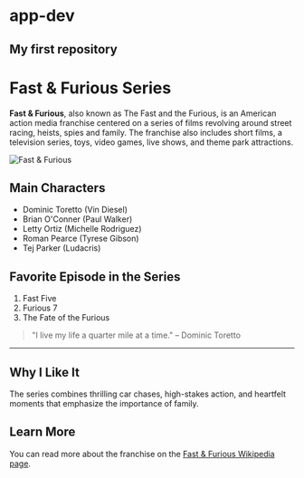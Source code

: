 # app-dev
My first repository
---

# Fast & Furious Series

**Fast & Furious**, also known as The Fast and the Furious, is an American action media franchise centered on a series of films revolving around street racing, heists, spies and family. The franchise also includes short films, a television series, toys, video games, live shows, and theme park attractions.

![Fast & Furious ](https://th.bing.com/th/id/OIP.jMlyLKc7E57hcTJTxf16ngHaHa?cb=iwp1&w=1200&h=1200&rs=1&pid=ImgDetMain)

## Main Characters
- Dominic Toretto (Vin Diesel)
- Brian O'Conner (Paul Walker)
- Letty Ortiz (Michelle Rodriguez)
- Roman Pearce (Tyrese Gibson)
- Tej Parker (Ludacris)

## Favorite Episode in the Series
1. Fast Five
2. Furious 7
3. The Fate of the Furious

> "I live my life a quarter mile at a time." – Dominic Toretto

---


## Why I Like It
The series combines thrilling car chases, high-stakes action, and heartfelt moments that emphasize the importance of family.

## Learn More
You can read more about the franchise on the [Fast & Furious Wikipedia page](https://en.wikipedia.org/wiki/Fast_%26_Furious).

